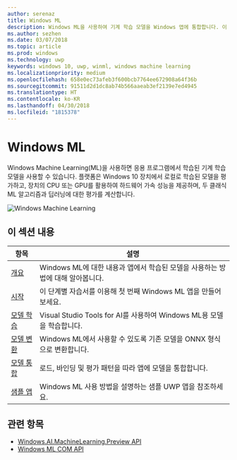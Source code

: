 ```yaml
---
author: serenaz
title: Windows ML
description: Windows ML을 사용하여 기계 학습 모델을 Windows 앱에 통합합니다. 이 플랫폼은 Windows 10 장치에 로컬, 하드웨어 가속 평가를 제공합니다.
ms.author: sezhen
ms.date: 03/07/2018
ms.topic: article
ms.prod: windows
ms.technology: uwp
keywords: windows 10, uwp, winml, windows machine learning
ms.localizationpriority: medium
ms.openlocfilehash: 658e0ec73afeb3f600bcb7764ee672908a64f36b
ms.sourcegitcommit: 91511d2d1dc8ab74b566aaeab3ef2139e7ed4945
ms.translationtype: HT
ms.contentlocale: ko-KR
ms.lasthandoff: 04/30/2018
ms.locfileid: "1815378"
---
```

# <a name="windows-ml"></a>Windows ML

Windows Machine Learning(ML)을 사용하면 응용 프로그램에서 학습된 기계 학습 모델을 사용할 수 있습니다. 플랫폼은 Windows 10 장치에서 로컬로 학습된 모델을 평가하고, 장치의 CPU 또는 GPU를 활용하여 하드웨어 가속 성능을 제공하며, 두 클래식 ML 알고리즘과 딥러닝에 대한 평가를 계산합니다.

![Windows Machine Learning](images/winml-graphic.png)

## <a name="in-this-section"></a>이 섹션 내용

| 항목 | 설명 |
| - | - |
| [개요](overview.md) | Windows ML에 대한 내용과 앱에서 학습된 모델을 사용하는 방법에 대해 알아봅니다. |
| [시작](get-started.md) | 이 단계별 자습서를 이용해 첫 번째 Windows ML 앱을 만들어 보세요. |
| [모델 학습](train-ai-model.md) | Visual Studio Tools for AI를 사용하여 Windows ML용 모델을 학습합니다. |
| [모델 변환](conversion-samples.md) | Windows ML에서 사용할 수 있도록 기존 모델을 ONNX 형식으로 변환합니다. |
| [모델 통합](integrate-model.md) | 로드, 바인딩 및 평가 패턴을 따라 앱에 모델을 통합합니다. |
| [샘플 앱](samples.md) | Windows ML 사용 방법을 설명하는 샘플 UWP 앱을 참조하세요. |

## <a name="related-topics"></a>관련 항목

- [Windows.AI.MachineLearning.Preview API](/uwp/api/windows.ai.machinelearning.preview)
- [Windows ML COM API](https://msdn.microsoft.com/en-us/library/windows/desktop/mt845849.aspx)